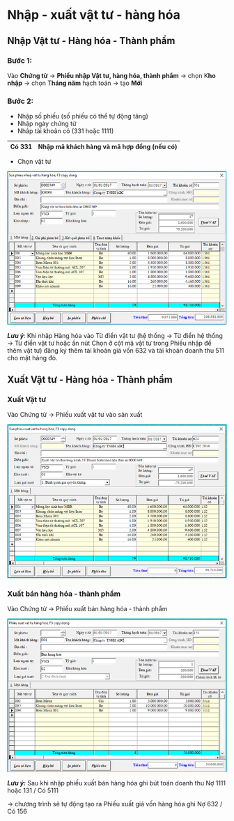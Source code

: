 # Nhập - xuất vật tư - hàng hóa

## **Nhập Vật tư - Hàng hóa - Thành phẩm**

### **Bước 1:**

 Vào **Chứng từ** -&gt; **Phiếu nhập Vật tư, hàng hóa, thành phẩm** -&gt; chọn K**ho nhập** -&gt; chọn T**háng năm** hạch toán -&gt; tạo **Mới**

### **Bước 2:** 

* Nhập số phiếu \(số phiếu có thể tự động tăng\)
* Nhập ngày chứng từ 
* Nhâp tài khoản có \(331 hoặc 1111\)

| Có 331 | Nhập mã khách hàng và mã hợp đồng \(nếu có\) |
| :--- | :--- |


* Chọn vật tư

![](../.gitbook/assets/vt1.png)

_**Lưu ý**_: Khi nhập Hàng hóa vào Từ điển vật tư \(hệ thống -&gt; Từ điển hệ thống -&gt; Từ điển vật tư hoặc ấn nút Chọn ở cột mã vật tư trong Phiếu nhập để thêm vật tư\) đăng ký thêm tài khoản giá vốn 632 và tài khoản doanh thu 511 cho mặt hàng đó.

## **Xuất Vật tư - Hàng hóa - Thành phẩm**

### **Xuất Vật tư**

Vào Chứng từ -&gt; Phiếu xuất vật tư vào sản xuất

![](../.gitbook/assets/vt2.png)

### **Xuất bán hàng hóa - thành phẩm**

Vào Chứng từ -&gt; Phiếu xuất bán hàng hóa - thành phẩm

![](../.gitbook/assets/vt3.png)

_**Lưu ý:**_ Sau khi nhập phiếu xuất bán hàng hóa ghi bút toán doanh thu Nợ 1111 hoặc 131 / Có 5111

-&gt; chương trình sẽ tự động tạo ra Phiếu xuất giá vốn hàng hóa ghi Nợ 632 / Có 156

